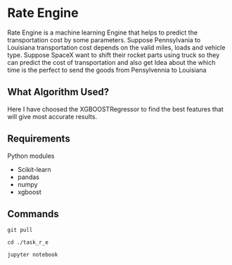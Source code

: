 # Rate Engine 

Rate Engine is a machine learning Engine that helps to predict the transportation cost by some parameters.
Suppose Pennsylvania to Louisiana transportation cost depends on the valid miles, loads and vehicle type. Suppose SpaceX want to shift their rocket parts using truck so they can predict the cost of transportation and also get Idea about the which time is the perfect to send the goods from Pensylvennia to Louisiana


## What Algorithm Used?

Here I have choosed the XGBOOSTRegressor to find the best features that will give most accurate results. 

## Requirements

Python modules
  - Scikit-learn
  - pandas
  - numpy
  - xgboost

## Commands

```
git pull 

cd ./task_r_e

jupyter notebook
```
